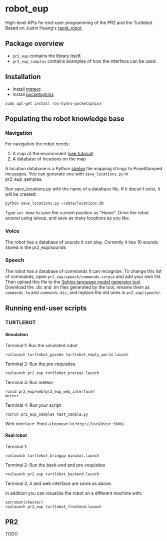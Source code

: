 # robot_eup
High-level APIs for end-user programming of the PR2 and the Turtlebot. 
Based on Justin Huang's [rapid_robot](https://github.com/jstnhuang/rapid_robot).

## Package overview
- `pr2_eup` contains the library itself.
- `pr2_eup_samples` contains examples of how the interface can be used.

## Installation
 - Install [meteor](https://www.meteor.com/).
 - Install [pocketsphinx](http://wiki.ros.org/pocketsphinx)
 ```
 sudo apt-get install ros-hydro-pocketsphinx
 ```

## Populating the robot knowledge base

### Navigation

For navigation the robot needs:

1. A map of the environment ([see tutorial](http://wiki.ros.org/turtlebot_navigation/Tutorials/Build%20a%20map%20with%20SLAM))
2. A database of locations on the map

A location database is a Python [shelve](https://docs.python.org/2/library/shelve.html) file mapping strings to PoseStamped messages. You can generate one with `save_locations.py` in pr2_eup_samples.

Run save_locations.py with the name of a database file. If it doesn't exist, it will be created:
```
python save_locations.py ~/data/locations.db
```

Type `set Home` to save the current position as "Home". Drive the robot around using teleop, and save as many locations as you like.

### Voice

The robot has a database of sounds it can play. Currently it has 10 sounds stored in the pr2_eup/sounds

### Speech

The robot has a database of commands it can recognize. To change this list of commands, open ```pr2_eup/speech/commands.corpus``` and add your own list. Then upload this file to the [Sphinx language model generator tool](http://www.speech.cs.cmu.edu/tools/lmtool-new.html). Download the .dic and .lm files generated by the tool, rename them as ```commands.lm``` and ```commands.dic```, and replace the old ones in ```pr2_eup/speech/```.


## Running end-user scripts

### TURTLEBOT

#### Simulation

Terminal 1: Run the simulated robot
```
roslaunch turtlebot_gazebo turtlebot_empty_world.launch
```

Terminal 2: Run the pre-requisites
```
roslaunch pr2_eup turtlebot_prereqs.launch
```

Terminal 3: Run meteor
```
roscd pr2_eup/web/pr2_eup_web_interface/
meteor
```

Terminal 4: Run your script
```
rosrun pr2_eup_samples test_sample.py
```

Web interface:
Point a browser to ```http://localhost:3000/```


#### Real robot

Terminal 1:
```
roslaunch turtlebot_bringup minimal.launch
```

Terminal 2: Run the back-end and pre-requisites
```
roslaunch pr2_eup turtlebot_backend.launch
```

Terminal 3, 4 and web interface are same as above.

In addition you can visualize the robot on a different machine with:
```
setrobot(chester)
roslaunch pr2_eup turtlebot_frontend.launch
```


## PR2

TODO

